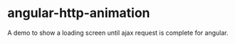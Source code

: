# angular-http-animation

 A demo to  show a loading screen until ajax request is complete for angular. 
